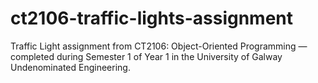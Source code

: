 # ct2106-traffic-lights-assignment
Traffic Light assignment from CT2106: Object-Oriented Programming  — completed during Semester 1 of Year 1 in the University of Galway Undenominated Engineering.
